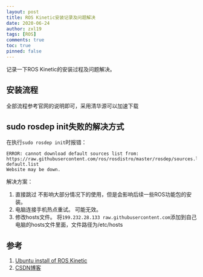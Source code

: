```yaml
---
layout: post
title: ROS Kinetic安装记录及问题解决
date: 2020-06-24
author: zxl19
tags: [ROS]
comments: true
toc: true
pinned: false
---
```


记录一下ROS Kinetic的安装过程及问题解决。

<!-- more -->

## 安装流程

全部流程参考官网的说明即可，采用清华源可以加速下载

## sudo rosdep init失败的解决方式

在执行`sudo rosdep init`时报错：

```shell
ERROR: cannot download default sources list from:
https://raw.githubusercontent.com/ros/rosdistro/master/rosdep/sources.list.d/20-default.list
Website may be down.
```

解决方案：

1. 直接跳过
    不影响大部分情况下的使用，但是会影响后续一些ROS功能包的安装。
2. 电脑连接手机热点重试。
    可能无效。
3. 修改hosts文件。
    将`199.232.28.133 raw.githubusercontent.com`添加到自己电脑的hosts文件里面，文件路径为/etc/hosts

## 参考

1. [Ubuntu install of ROS Kinetic](http://wiki.ros.org/kinetic/Installation/Ubuntu)
2. [CSDN博客](https://blog.csdn.net/Bryantaoli/article/details/104730474/)
